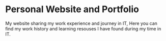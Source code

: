 # Personal Website and Portfolio
My website sharing my work experience and journey in IT, Here you can find my work history and learning resouses I have found during my time in IT.
